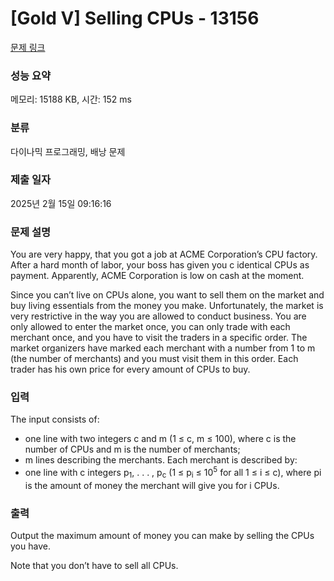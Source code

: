 # [Gold V] Selling CPUs - 13156 

[문제 링크](https://www.acmicpc.net/problem/13156) 

### 성능 요약

메모리: 15188 KB, 시간: 152 ms

### 분류

다이나믹 프로그래밍, 배낭 문제

### 제출 일자

2025년 2월 15일 09:16:16

### 문제 설명

<p>You are very happy, that you got a job at ACME Corporation’s CPU factory. After a hard month of labor, your boss has given you c identical CPUs as payment. Apparently, ACME Corporation is low on cash at the moment.</p>

<p>Since you can’t live on CPUs alone, you want to sell them on the market and buy living essentials from the money you make. Unfortunately, the market is very restrictive in the way you are allowed to conduct business. You are only allowed to enter the market once, you can only trade with each merchant once, and you have to visit the traders in a specific order. The market organizers have marked each merchant with a number from 1 to m (the number of merchants) and you must visit them in this order. Each trader has his own price for every amount of CPUs to buy.</p>

### 입력 

 <p>The input consists of:</p>

<ul>
	<li>one line with two integers c and m (1 ≤ c, m ≤ 100), where c is the number of CPUs and m is the number of merchants;</li>
	<li>m lines describing the merchants. Each merchant is described by:</li>
	<li>one line with c integers p<sub>1</sub>, . . . , p<sub>c</sub> (1 ≤ p<sub>i</sub> ≤ 10<sup>5</sup> for all 1 ≤ i ≤ c), where pi is the amount of money the merchant will give you for i CPUs.</li>
</ul>

### 출력 

 <p>Output the maximum amount of money you can make by selling the CPUs you have.</p>

<p>Note that you don’t have to sell all CPUs.</p>

